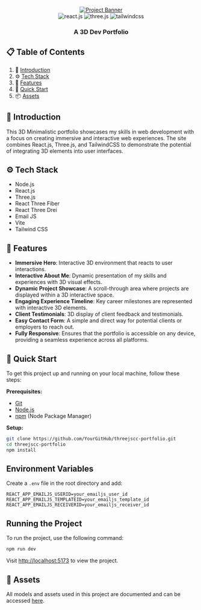 <div align="center">
  <br />
    <a href="https://youtu.be/kt0FrkQgw8w" target="_blank">
      <img src="https://github.com/user-attachments/assets/2afc2dc3-f840-4d98-9378-f34acd7df173" alt="Project Banner">
    </a>
  <br />

  <div>
    <img src="https://img.shields.io/badge/-React_JS-black?style=for-the-badge&logoColor=white&logo=react&color=61DAFB" alt="react.js" />
    <img src="https://img.shields.io/badge/-Three_JS-black?style=for-the-badge&logoColor=white&logo=threedotjs&color=000000" alt="three.js" />
    <img src="https://img.shields.io/badge/-Tailwind_CSS-black?style=for-the-badge&logoColor=white&logo=tailwindcss&color=06B6D4" alt="tailwindcss" />
  </div>

  <h3 align="center">A 3D Dev Portfolio</h3>

</div>

## 📋 Table of Contents

1. 🤖 [Introduction](#introduction)
2. ⚙️ [Tech Stack](#tech-stack)
3. 🔋 [Features](#features)
4. 🤸 [Quick Start](#quick-start)
5. 📦 [Assets](#assets)

## 🤖 Introduction

This 3D Minimalistic portfolio showcases my skills in web development with a focus on creating immersive and interactive web experiences. The site combines React.js, Three.js, and TailwindCSS to demonstrate the potential of integrating 3D elements into user interfaces.

## ⚙️ Tech Stack

- Node.js
- React.js
- Three.js
- React Three Fiber
- React Three Drei
- Email JS
- Vite
- Tailwind CSS

## 🔋 Features

- **Immersive Hero**: Interactive 3D environment that reacts to user interactions.
- **Interactive About Me**: Dynamic presentation of my skills and experiences with 3D visual effects.
- **Dynamic Project Showcase**: A scroll-through area where projects are displayed within a 3D interactive space.
- **Engaging Experience Timeline**: Key career milestones are represented with interactive 3D elements.
- **Client Testimonials**: 3D display of client feedback and testimonials.
- **Easy Contact Form**: A simple and direct way for potential clients or employers to reach out.
- **Fully Responsive**: Ensures that the portfolio is accessible on any device, providing a seamless experience across all platforms.

## 🤸 Quick Start

To get this project up and running on your local machine, follow these steps:

**Prerequisites:**
- [Git](https://git-scm.com/)
- [Node.js](https://nodejs.org/en)
- [npm](https://www.npmjs.com/) (Node Package Manager)

**Setup:**
```bash
git clone https://github.com/YourGitHub/threejscc-portfolio.git
cd threejscc-portfolio
npm install
```
## Environment Variables

Create a `.env` file in the root directory and add:

```env
REACT_APP_EMAILJS_USERID=your_emailjs_user_id
REACT_APP_EMAILJS_TEMPLATEID=your_emailjs_template_id
REACT_APP_EMAILJS_RECEIVERID=your_emailjs_receiver_id
```
## Running the Project

To run the project, use the following command:

```bash
npm run dev
```

Visit [http://localhost:5173](http://localhost:5173) to view the project.

## 🔗 Assets

All models and assets used in this project are documented and can be accessed [here](https://drive.google.com/file/d/1UiJyotDmF2_tBC-GeLpRZuFY_gx5e7iX/view?usp=sharing).





